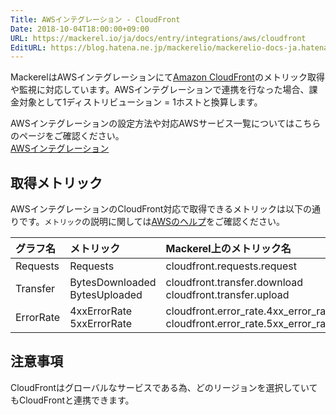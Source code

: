 ```yaml
---
Title: AWSインテグレーション - CloudFront
Date: 2018-10-04T18:00:00+09:00
URL: https://mackerel.io/ja/docs/entry/integrations/aws/cloudfront
EditURL: https://blog.hatena.ne.jp/mackerelio/mackerelio-docs-ja.hatenablog.mackerel.io/atom/entry/10257846132646137877
---
```


MackerelはAWSインテグレーションにて<a href="https://aws.amazon.com/jp/cloudfront/" target="_blank">Amazon CloudFront</a>のメトリック取得や監視に対応しています。AWSインテグレーションで連携を行なった場合、課金対象として1ディストリビューション = 1ホストと換算します。

AWSインテグレーションの設定方法や対応AWSサービス一覧についてはこちらのページをご確認ください。<br>
<a href="https://mackerel.io/ja/docs/entry/integrations/aws">AWSインテグレーション</a>

## 取得メトリック
AWSインテグレーションのCloudFront対応で取得できるメトリックは以下の通りです。`メトリック`の説明に関しては<a href="https://docs.aws.amazon.com/ja_jp/AmazonCloudFront/latest/DeveloperGuide/monitoring-using-cloudwatch.html" target="_blank">AWSのヘルプ</a>をご確認ください。

|グラフ名|メトリック|Mackerel上のメトリック名|単位|Statistics|
|:--|:--|:--|:--|:--|
|Requests|Requests|cloudfront.requests.request|integer|Sum|
|Transfer|BytesDownloaded<br>BytesUploaded|cloudfront.transfer.download<br>cloudfront.transfer.upload|bytes|Sum|
|ErrorRate|4xxErrorRate<br>5xxErrorRate|cloudfront.error_rate.4xx_error_rate<br>cloudfront.error_rate.5xx_error_rate|float|Average|

<h2 id="notes">注意事項</h2>
CloudFrontはグローバルなサービスである為、どのリージョンを選択していてもCloudFrontと連携できます。
